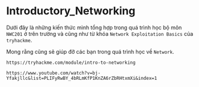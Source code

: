 # Introductory_Networking

Dưới đây là những kiến thức mình tổng hợp trong quá trình học bộ môn `NWC201` ở trên trường và cũng như từ khóa `Network Exploitation Basics` của `tryhackme`. 

Mong rằng cũng sẽ giúp đỡ các bạn trong quá trình học về `Network`.

`https://tryhackme.com/module/intro-to-networking` 

`https://www.youtube.com/watch?v=bj-Yfakjllc&list=PLIFyRwBY_4bRLmKfP1KnZA6rZbRHtxmXi&index=1`
